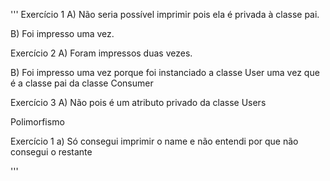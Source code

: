'''
Exercício 1
A) Não seria possível imprimir pois ela é privada à classe pai.

B) Foi impresso uma vez.

Exercício 2
A) Foram impressos duas vezes.

B) Foi impresso uma vez porque foi instanciado a classe User uma vez que é a classe pai da classe Consumer

Exercício 3
A) Não pois é um atributo privado da classe Users

Polimorfismo

Exercício 1
a) Só consegui imprimir o name e não entendi por que não consegui o restante

'''